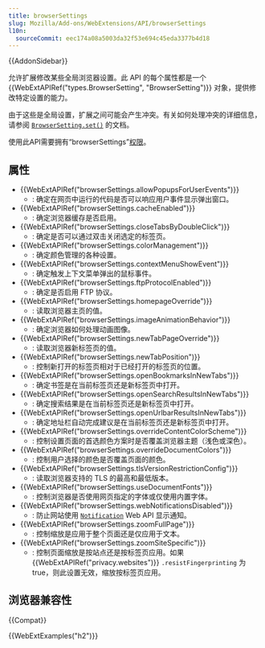 ```yaml
---
title: browserSettings
slug: Mozilla/Add-ons/WebExtensions/API/browserSettings
l10n:
  sourceCommit: eec174a08a5003da32f53e694c45eda3377b4d18
---
```


{{AddonSidebar}}

允许扩展修改某些全局浏览器设置。此 API 的每个属性都是一个 {{WebExtAPIRef("types.BrowserSetting", "BrowserSetting")}} 对象，提供修改特定设置的能力。

由于这些是全局设置，扩展之间可能会产生冲突。有关如何处理冲突的详细信息，请参阅 [`BrowserSetting.set()`](/zh-CN/docs/Mozilla/Add-ons/WebExtensions/API/types/BrowserSetting/set) 的文档。

使用此API需要拥有“browserSettings”[权限](/zh-CN/docs/Mozilla/Add-ons/WebExtensions/manifest.json/permissions)。

## 属性

- {{WebExtAPIRef("browserSettings.allowPopupsForUserEvents")}}
  - : 确定在网页中运行的代码是否可以响应用户事件显示弹出窗口。
- {{WebExtAPIRef("browserSettings.cacheEnabled")}}
  - : 确定浏览器缓存是否启用。
- {{WebExtAPIRef("browserSettings.closeTabsByDoubleClick")}}
  - : 确定是否可以通过双击关闭选定的标签页。
- {{WebExtAPIRef("browserSettings.colorManagement")}}
  - : 确定颜色管理的各种设置。
- {{WebExtAPIRef("browserSettings.contextMenuShowEvent")}}
  - : 确定触发上下文菜单弹出的鼠标事件。
- {{WebExtAPIRef("browserSettings.ftpProtocolEnabled")}}
  - : 确定是否启用 FTP 协议。
- {{WebExtAPIRef("browserSettings.homepageOverride")}}
  - : 读取浏览器主页的值。
- {{WebExtAPIRef("browserSettings.imageAnimationBehavior")}}
  - : 确定浏览器如何处理动画图像。
- {{WebExtAPIRef("browserSettings.newTabPageOverride")}}
  - : 读取浏览器新标签页的值。
- {{WebExtAPIRef("browserSettings.newTabPosition")}}
  - : 控制新打开的标签页相对于已经打开的标签页的位置。
- {{WebExtAPIRef("browserSettings.openBookmarksInNewTabs")}}
  - : 确定书签是在当前标签页还是新标签页中打开。
- {{WebExtAPIRef("browserSettings.openSearchResultsInNewTabs")}}
  - : 确定搜索结果是在当前标签页还是新标签页中打开。
- {{WebExtAPIRef("browserSettings.openUrlbarResultsInNewTabs")}}
  - : 确定地址栏自动完成建议是在当前标签页还是新标签页中打开。
- {{WebExtAPIRef("browserSettings.overrideContentColorScheme")}}
  - : 控制设置页面的首选颜色方案时是否覆盖浏览器主题（浅色或深色）。
- {{WebExtAPIRef("browserSettings.overrideDocumentColors")}}
  - : 控制用户选择的颜色是否覆盖页面的颜色。
- {{WebExtAPIRef("browserSettings.tlsVersionRestrictionConfig")}}
  - : 读取浏览器支持的 TLS 的最高和最低版本。
- {{WebExtAPIRef("browserSettings.useDocumentFonts")}}
  - : 控制浏览器是否使用网页指定的字体或仅使用内置字体。
- {{WebExtAPIRef("browserSettings.webNotificationsDisabled")}}
  - : 防止网站使用 [`Notification`](/zh-CN/docs/Web/API/Notification) Web API 显示通知。
- {{WebExtAPIRef("browserSettings.zoomFullPage")}}
  - : 控制缩放是应用于整个页面还是仅应用于文本。
- {{WebExtAPIRef("browserSettings.zoomSiteSpecific")}}
  - : 控制页面缩放是按站点还是按标签页应用。如果 {{WebExtAPIRef("privacy.websites")}} `.resistFingerprinting` 为 true，则此设置无效，缩放按标签页应用。
## 浏览器兼容性

{{Compat}}

{{WebExtExamples("h2")}}
